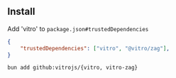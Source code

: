 
## Install

Add 'vitro' to `package.json#trustedDependencies`

```json
{
    "trustedDependencies": ["vitro", "@vitro/zag"],
}
```

```sh
bun add github:vitrojs/{vitro, vitro-zag}
```
